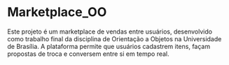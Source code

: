 # Marketplace_OO
Este projeto é um marketplace de vendas entre usuários, desenvolvido como trabalho final da disciplina de Orientação a Objetos na Universidade de Brasília. A plataforma permite que usuários cadastrem itens, façam propostas de troca e conversem entre si em tempo real.
